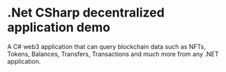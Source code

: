 # .Net CSharp decentralized application demo
A C# web3 application that can query blockchain data such as NFTs, Tokens, Balances, Transfers, Transactions and much more from any .NET application.
